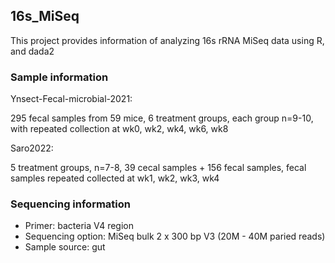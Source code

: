 ## 16s_MiSeq

This project provides information of analyzing 16s rRNA MiSeq data using R, and dada2

### Sample information

Ynsect-Fecal-microbial-2021:

295 fecal samples from 59 mice, 6 treatment groups, each group n=9-10, with repeated collection at wk0, wk2, wk4, wk6, wk8

Saro2022:

5 treatment groups, n=7-8, 39 cecal samples + 156 fecal samples, fecal samples repeated collected at wk1, wk2, wk3, wk4

### Sequencing information

- Primer: bacteria V4 region
- Sequencing option: MiSeq bulk 2 x 300 bp V3 (20M - 40M paried reads)
- Sample source: gut

